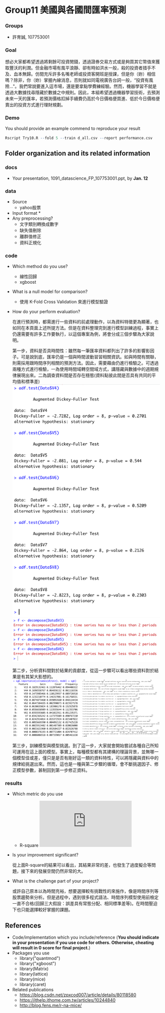 # Group11 美國與各國間匯率預測

### Groups
* 許育誠, 107753001

### Goal
想必大家都希望透過將剩餘可投資閒錢，透過證券交易方式或是夠買其它幣值來獲取豐沃的利潤。但金融市場有風平浪靜、卻有時如洪水一般，殺的投資者措手不及、血本無歸。仿間充斥許多名嘴老師或投資客開班是授課，但是你（妳）相信嗎？除非，你（妳）掌握內線消息，否則就如同電視廣告台詞一般，“投資有風險..."。我們常說要進入這市場，還是要拿點學費練經驗。然而，機器學習不就是透過大數據找尋隱藏於數據之中規則。因此，本組希望透過機器學習技術，去預測未來一天的匯率，若預測價格扣掉手續費仍高於今日價格便買進、低於今日價格便賣出的投資方式進行理財規劃。

### Demo 
You should provide an example commend to reproduce your result
```R
Rscript Try10.R --fold 5 --train d_all.csv --report performance.csv
```

## Folder organization and its related information

### docs
* Your presentation, 1091_datascience_FP_107753001.ppt, by **Jan. 12**

### data

* Source
  * yahoo股票
* Input format
  * 
* Any preprocessing?
  * 文字類別轉換成數字
  * 缺失值刪除
  * 離群值修正
  * 資料正規化
  
### code

* Which method do you use?
  * 線性回歸
  * xgboost
* What is a null model for comparison?
  * 使用 K-Fold Cross Validation 來進行模型驗證
* How do your perform evaluation?
  
  在進行預測時，都需進行一些資料的前處理動作，以為資料特徵更為顯著，也如同在本頁面上述所提方法。但是在資料整理完到進行模型訓練過程，事實上仍還需要有許多工作要執行，以這個專案為例，將會分成三個步驟為大家說明。
  
  第一步，資料是否具時間性：雖然每一筆匯率資料都列出了許多的影響影因子。可是說到底，匯率仍是一個與時間波動習習相關資訊。如與時間有關聯，則需採用跟時間序列相關的預測方法。因此，需要藉由仍進行檢驗之。可透過兩種方式進行檢驗，一為使用時間域轉空間域方式，講隱藏與數據中的週期規律展現出來。二為調查資料間是否存在穩態(資料點彼此間是否具有共同的平均值和標準差)
![image](https://github.com/1091-datascience/finalproject-group11/blob/master/%E5%88%A4%E6%96%B7%E6%98%AF%E5%90%A6%E7%A9%A9%E6%85%8B.png)
![image](https://github.com/1091-datascience/finalproject-group11/blob/master/%E6%8E%A2%E8%A8%8E%E6%99%82%E9%96%93%E9%80%B1%E6%9C%9F%E5%95%8F%E9%A1%8C.png)
  
  第二步，分析資料間對於結果的貢獻度，從這一步驟可以看出哪些資料對於結果是有其架大影想的。
![image](https://github.com/1091-datascience/finalproject-group11/blob/master/%E7%89%B9%E5%BE%B5%E5%80%BC%E9%87%8D%E8%A6%81%E6%80%A7.png)
  
  第三步，訓練模型與模型挑選。到了這一步，大家就會開始嘗試各種自己所知可運用在這上面的模型。事實上，每種模型都有其建構的理論背景，並無哪一個模型佳或差，僅只是是否有剛好這一類的資料特性，可以將隱藏與資料中的規律給挑選出來。然而，這也是一種與第二步驟的循環，會不斷挑選因子、修正模型參數，甚制回到第一步修正資料。
### results

* Which metric do you use 
  * R-square
![image](https://github.com/1091-datascience/finalproject-group11/blob/master/%20r%20square.pdf)
* Is your improvement significant?
  
  從上面R-square的結果可以看出，其結果非常的差，也發生了過度擬合等問題，接下來的發展空間仍然非常的大。
* What is the challenge part of your project?
  
  或許自己原本以為時間充裕，想要選擇較有挑戰性的來施作，像是時間序列等股票趨勢來分析。但是過程中，遇到很多程式語法、時間序列模型使用前檢定一直不合格(回歸三大假設：誤差具有常態分配、相同標準差等)。在時間壓迫下也只能選擇較好掌握的課題。

## References
* Code/implementation which you include/reference (__You should indicate in your presentation if you use code for others. Otherwise, cheating will result in 0 score for final project.__)
* Packages you use
  * library("quantmod")
  * library("xgboost")
  * library(Matrix)
  * library(lattice)
  * library(mice)
  * library(caret)
* Related publications
  * https://blog.csdn.net/zpxcod007/article/details/80118580
  * https://ithelp.ithome.com.tw/articles/10244840
  * http://blog.fens.me/r-na-mice/


